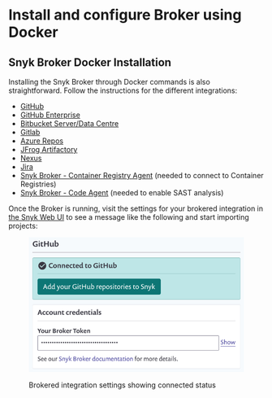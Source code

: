 # Install and configure Broker using Docker

## Snyk Broker Docker Installation

Installing the Snyk Broker through Docker commands is also straightforward. Follow the instructions for the different integrations:

* [GitHub](../../snyk-broker-set-up-examples/broker-example-set-up-snyk-broker-with-github.md)
* [GitHub Enterprise](../../snyk-broker-set-up-examples/setup-broker-with-github-enterprise.md)
* [Bitbucket Server/Data Centre](../../snyk-broker-set-up-examples/data-center.md)
* [Gitlab](../../snyk-broker-set-up-examples/setup-broker-with-gitlab.md)
* [Azure Repos](../../snyk-broker-set-up-examples/setup-broker-with-azure-repos.md)
* [JFrog Artifactory](https://github.com/snyk/broker#artifactory)
* [Nexus](https://github.com/snyk/broker#nexus-3)
* [Jira](../../snyk-broker-set-up-examples/setup-broker-with-jira.md)
* [Snyk Broker - Container Registry Agent](../../snyk-broker-container-registry-agent/) (needed to connect to Container Registries)
* [Snyk Broker - Code Agent](../../snyk-broker-code-agent/) (needed to enable SAST analysis)

Once the Broker is running, visit the settings for your brokered integration in [the Snyk Web UI](https://app.snyk.io) to see a message like the following and start importing projects:

<figure><img src="../../../../.gitbook/assets/image (60) (2).png" alt="Brokered integration settings showing connected status"><figcaption><p>Brokered integration settings showing connected status</p></figcaption></figure>

